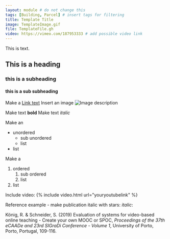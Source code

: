 ```yaml
---
layout: module # do not change this
tags: [Building, Parcel] # insert tags for filtering
title: Template Title
image: TemplateImage.gif
file: TemplateFile.gh
video: https://vimeo.com/187953333 # add possible video link
---
```


This is text.

## This is a heading
### this is a subheading
#### this is a sub subheading

Make a [Link text](https://www.wikipedia.org)
Insert an image ![Image description](https://www.wikipedia.org/portal/wikipedia.org/assets/img/Wikipedia-logo-v2.png)

Make text **bold**
Make text *italic*

Make an
- unordered
  - sub unordered
  - list
- list

Make a
1. ordered
   1. sub ordered
   2. list
2. list

Include video:
{% include video.html url="youryoutubelink" %}

Reference example - make publication italic with stars: *italic*:

König, R. & Schneider, S. (2019) Evaluation of systems for video-based online teaching - Create your own MOOC or SPOC, *Proceedings of the 37th eCAADe and 23rd SIGraDi Conference - Volume 1*, University of Porto, Porto, Portugal, 109-116. 